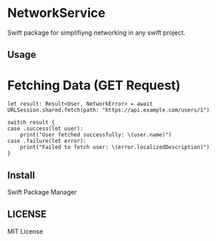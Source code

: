 # NetworkService
Swift package for simplifiyng networking in any swift project. 

## Usage

# Fetching Data (GET Request)
```
let result: Result<User, NetworkError> = await URLSession.shared.fetch(path: "https://api.example.com/users/1")

switch result {
case .success(let user):
    print("User fetched successfully: \(user.name)")
case .failure(let error):
    print("Failed to fetch user: \(error.localizedDescription)")
}
```

## Install
Swift Package Manager

## LICENSE
MIT License

